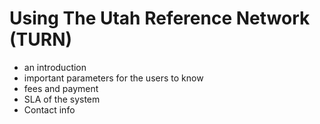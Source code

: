 # Using The Utah Reference Network (TURN)
- an introduction
- important parameters for the users to know
- fees and payment
- SLA of the system
- Contact info
